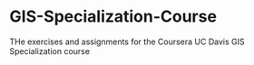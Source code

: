 # GIS-Specialization-Course
THe exercises and assignments for the Coursera UC Davis GIS Specialization course
